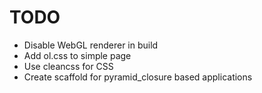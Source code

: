 # TODO

* Disable WebGL renderer in build
* Add ol.css to simple page
* Use cleancss for CSS
* Create scaffold for pyramid_closure based applications
